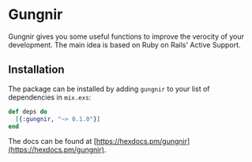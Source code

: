 # Gungnir

Gungnir gives you some useful functions to improve the verocity of your development.
The main idea is based on Ruby on Rails' Active Support.

## Installation

The package can be installed by adding `gungnir` to your list of dependencies in `mix.exs`:

```elixir
def deps do
  [{:gungnir, "~> 0.1.0"}]
end
```

The docs can be found at [https://hexdocs.pm/gungnir](https://hexdocs.pm/gungnir).
